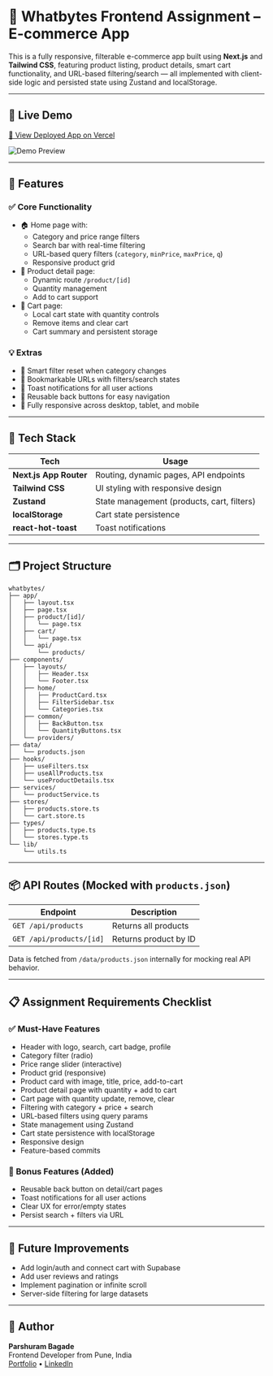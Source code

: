 # 🛒 Whatbytes Frontend Assignment – E-commerce App

This is a fully responsive, filterable e-commerce app built using **Next.js** and **Tailwind CSS**, featuring product listing, product details, smart cart functionality, and URL-based filtering/search — all implemented with client-side logic and persisted state using Zustand and localStorage.

---

## 🚀 Live Demo

[🔗 View Deployed App on Vercel](https://whatbytes-assignment-beta.vercel.app/)

![Demo Preview](https://whatbytes-assignment-beta.vercel.app/demo.gif)

---

## 📌 Features

### ✅ Core Functionality

- 🏠 Home page with:
  - Category and price range filters
  - Search bar with real-time filtering
  - URL-based query filters (`category`, `minPrice`, `maxPrice`, `q`)
  - Responsive product grid
- 📄 Product detail page:
  - Dynamic route `/product/[id]`
  - Quantity management
  - Add to cart support
- 🛒 Cart page:
  - Local cart state with quantity controls
  - Remove items and clear cart
  - Cart summary and persistent storage

### 💡 Extras

- 🔁 Smart filter reset when category changes
- 🔗 Bookmarkable URLs with filters/search states
- 🍞 Toast notifications for all user actions
- 🧭 Reusable back buttons for easy navigation
- 🎨 Fully responsive across desktop, tablet, and mobile

---

## 🧱 Tech Stack

| Tech                   | Usage                                      |
| ---------------------- | ------------------------------------------ |
| **Next.js App Router** | Routing, dynamic pages, API endpoints      |
| **Tailwind CSS**       | UI styling with responsive design          |
| **Zustand**            | State management (products, cart, filters) |
| **localStorage**       | Cart state persistence                     |
| **react-hot-toast**    | Toast notifications                        |

---

## 🗂️ Project Structure

```
whatbytes/
├── app/
│   ├── layout.tsx
│   ├── page.tsx
│   ├── product/[id]/
│   │   └── page.tsx
│   ├── cart/
│   │   └── page.tsx
│   └── api/
│       └── products/
├── components/
│   ├── layouts/
│   │   ├── Header.tsx
│   │   └── Footer.tsx
│   ├── home/
│   │   ├── ProductCard.tsx
│   │   ├── FilterSidebar.tsx
│   │   └── Categories.tsx
│   ├── common/
│   │   ├── BackButton.tsx
│   │   └── QuantityButtons.tsx
│   └── providers/
├── data/
│   └── products.json
├── hooks/
│   ├── useFilters.tsx
│   ├── useAllProducts.tsx
│   └── useProductDetails.tsx
├── services/
│   └── productService.ts
├── stores/
│   ├── products.store.ts
│   └── cart.store.ts
├── types/
│   ├── products.type.ts
│   └── stores.type.ts
└── lib/
    └── utils.ts
```

---

## 📦 API Routes (Mocked with `products.json`)

| Endpoint                 | Description           |
| ------------------------ | --------------------- |
| `GET /api/products`      | Returns all products  |
| `GET /api/products/[id]` | Returns product by ID |

Data is fetched from `/data/products.json` internally for mocking real API behavior.

---

## 📋 Assignment Requirements Checklist

### ✅ Must-Have Features

- Header with logo, search, cart badge, profile
- Category filter (radio)
- Price range slider (interactive)
- Product grid (responsive)
- Product card with image, title, price, add-to-cart
- Product detail page with quantity + add to cart
- Cart page with quantity update, remove, clear
- Filtering with category + price + search
- URL-based filters using query params
- State management using Zustand
- Cart state persistence with localStorage
- Responsive design
- Feature-based commits

### 🎁 Bonus Features (Added)

- Reusable back button on detail/cart pages
- Toast notifications for all user actions
- Clear UX for error/empty states
- Persist search + filters via URL

---

## 🧪 Future Improvements

- Add login/auth and connect cart with Supabase
- Add user reviews and ratings
- Implement pagination or infinite scroll
- Server-side filtering for large datasets

---

## 📑 Author

**Parshuram Bagade**  
Frontend Developer from Pune, India  
[Portfolio](https://mrparshu.live/) • [LinkedIn](https://linkedin.com/in/parshuram-bagade/)
